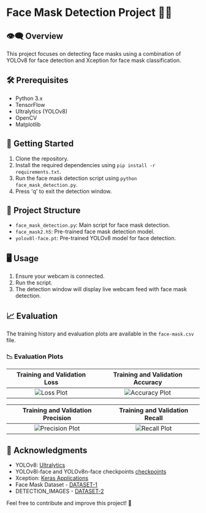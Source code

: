 # Face Mask Detection Project 👀😷

## 👁️‍🗨️ Overview
This project focuses on detecting face masks using a combination of YOLOv8 for face detection and Xception for face mask classification.

## 🛠️ Prerequisites
- Python 3.x
- TensorFlow
- Ultralytics (YOLOv8)
- OpenCV
- Matplotlib

## 🚀 Getting Started
1. Clone the repository.
2. Install the required dependencies using `pip install -r requirements.txt`.
3. Run the face mask detection script using `python face_mask_detection.py`.
4. Press 'q' to exit the detection window.

## 📂 Project Structure
- `face_mask_detection.py`: Main script for face mask detection.
- `face_mask2.h5`: Pre-trained face mask detection model.
- `yolov8l-face.pt`: Pre-trained YOLOv8 model for face detection.

## 🖥️ Usage
1. Ensure your webcam is connected.
2. Run the script.
3. The detection window will display live webcam feed with face mask detection.

## 📈 Evaluation
The training history and evaluation plots are available in the `face-mask.csv` file.

### 📉 Evaluation Plots

| **Training and Validation Loss** | **Training and Validation Accuracy** |
|:-------------------------:|:-------------------------:|
| ![Loss Plot](https://github.com/ARPIT2128/SAP-internal-face-mask-detection/assets/93235104/024ba5ed-cd49-4eba-b99e-f0480af53709) | ![Accuracy Plot](https://github.com/ARPIT2128/SAP-internal-face-mask-detection/assets/93235104/01ac576e-8d52-4549-8ae3-fdfb9c2a04ef) |

| **Training and Validation Precision** | **Training and Validation Recall** |
|:-------------------------:|:-------------------------:|
| ![Precision Plot](https://github.com/ARPIT2128/SAP-internal-face-mask-detection/assets/93235104/284a0b6c-53bd-46f7-b7c5-b1ccddbe0a26) | ![Recall Plot](https://github.com/ARPIT2128/SAP-internal-face-mask-detection/assets/93235104/c7edf0c1-4fde-4c13-827f-e8de74768fff) |

## 🙌 Acknowledgments
- YOLOv8: [Ultralytics](https://github.com/ultralytics/ultralytics)
- YOLOv8l-face and YOLOv8n-face checkpoints [checkpoints](https://github.com/akanametov/yolov8-face)
- Xception: [Keras Applications](https://keras.io/api/applications/xception/)
- Face Mask Dataset - [DATASET-1](https://www.kaggle.com/datasets/ashishjangra27/face-mask-12k-images-dataset/data) 
- DETECTION_IMAGES - [DATASET-2](https://www.kaggle.com/datasets/andrewmvd/face-mask-detection)

Feel free to contribute and improve this project! 🚀
